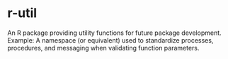 # r-util

An R package providing utility functions for future package development. Example: A namespace (or equivalent) used to standardize processes, procedures, and messaging when validating function parameters.
